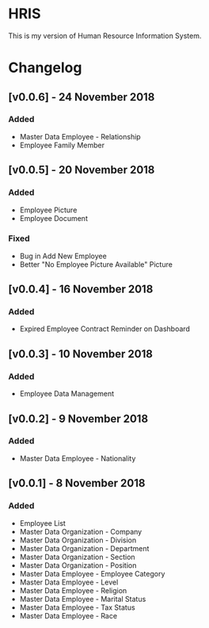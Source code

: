 # HRIS
This is my version of Human Resource Information System.

# Changelog

## [v0.0.6] - 24 November 2018
### Added 
- Master Data Employee - Relationship
- Employee Family Member

## [v0.0.5] - 20 November 2018
### Added 
- Employee Picture
- Employee Document

### Fixed
- Bug in Add New Employee
- Better "No Employee Picture Available" Picture

## [v0.0.4] - 16 November 2018
### Added 
- Expired Employee Contract Reminder on Dashboard

## [v0.0.3] - 10 November 2018
### Added 
- Employee Data Management

## [v0.0.2] - 9 November 2018
### Added 
- Master Data Employee - Nationality

## [v0.0.1] - 8 November 2018
### Added 
- Employee List
- Master Data Organization - Company
- Master Data Organization - Division
- Master Data Organization - Department
- Master Data Organization - Section
- Master Data Organization - Position
- Master Data Employee - Employee Category
- Master Data Employee - Level
- Master Data Employee - Religion
- Master Data Employee - Marital Status
- Master Data Employee - Tax Status
- Master Data Employee - Race
